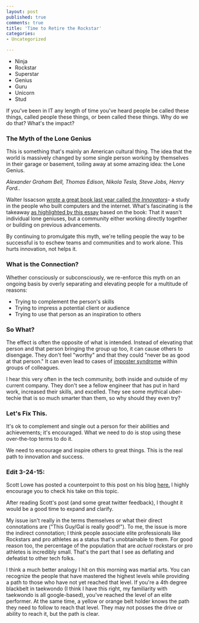 ```yaml
---
layout: post
published: true
comments: true
title: 'Time to Retire the Rockstar'
categories:
- Uncategorized

---
```


* Ninja
* Rockstar
* Superstar
* Genius
* Guru
* Unicorn
* Stud

If you've been in IT any length of time you've heard people be called these things, called people these things, or been called these things. Why do we do that? What's the impact?

### The Myth of the Lone Genius
This is something that's mainly an American cultural thing. The idea that  the world is massively changed by some single person working by themselves in their garage or basement, toiling away at some amazing idea: the Lone Genius.

_Alexander Graham Bell, Thomas Edison, Nikola Tesla, Steve Jobs, Henry Ford.._

Walter Issacson [wrote a great book last year called the _Innovators_](http://smile.amazon.com/Innovators-Hackers-Geniuses-Created-Revolution-ebook/dp/B00JGAS65Q/)- a study in the people who built computers and the internet. What's fascinating is the takeaway [as highlighted by this essay](https://medium.com/the-aspen-journal-of-ideas/the-myth-of-the-lone-genius-6a5146c7da10) based on the book: That it wasn't individual lone geniuses, but a community either working directly together or building on previous advancements.

By continuing to promulgate this myth, we're telling people the way to be successful is to eschew teams and communities and to work alone. This hurts innovation, not helps it.

### What is the Connection?
Whether consciously or subconsciously, we re-enforce this myth on an ongoing basis by overly separating and elevating people for a multitude of reasons:

* Trying to complement the person's skills
* Trying to impress a potential client or audience
* Trying to use that person as an inspiration to others

### So What?
The effect is often the opposite of what is intended. Instead of elevating that person and that person bringing the group up too, it can cause others to disengage. They don't feel "worthy" and that they could "never be as good at that person." It can even lead to cases of [imposter syndrome](http://en.wikipedia.org/wiki/Impostor_syndrome) within groups of colleagues. 

I hear this very often in the tech community, both inside and outside of my current company. They don't see a fellow engineer that has put in hard work, increased their skills, and excelled. They see some mythical uber-techie that is so much smarter than them, so why should they even try?

### Let's Fix This.
It's ok to complement and single out a person for their abilities and achievements; it's encouraged. What we need to do is stop using these over-the-top terms to do it.
 
We need to encourage and inspire others to great things. This is the real path to innovation and success.

### Edit 3-24-15:

Scott Lowe has posted a counterpoint to this post on his blog [here.](http://blog.scottlowe.org/2015/03/23/retire-the-rockstar-a-counterpoint/) I highly encourage you to check his take on this topic.

After reading Scott's post (and some great twitter feedback), I thought it would be a good time to expand and clarify.

My issue isn't really in the terms themselves or what their direct connotations are ("This Guy/Gal is really good!"). To me, the issue is more the indirect connotation; I think people associate elite professionals like Rockstars and pro athletes as a status that's unobtainable to them. For good reason too, the percentage of the population that are *actual* rockstars or pro athletes is incredibly small. That's the part that I see as deflating and defeatist to other tech folks.

I think a much better analogy I hit on this morning was martial arts. You can recognize the people that have mastered the highest levels while providing a path to those who have not yet reached that level. If you're a 4th degree blackbelt in taekwondo (I think I have this right, my familiarity with taekwondo is all google-based), you've reached the level of an elite performer. At the same time, a yellow or orange belt holder knows the path they need to follow to reach that level. They may not posses the drive or ability to reach it, but the path is clear.
